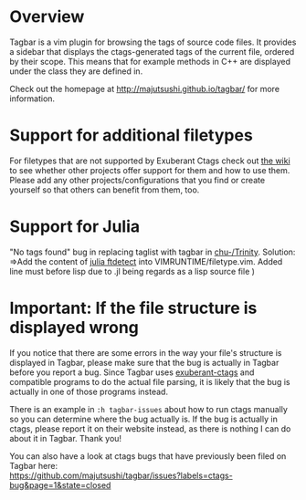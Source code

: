 # Overview

Tagbar is a vim plugin for browsing the tags of source code files.
It provides a sidebar that displays the ctags-generated tags of the current file, ordered by their scope. This means that for example methods in C++ are displayed under the class they are defined in.

Check out the homepage at http://majutsushi.github.io/tagbar/ for more information.

# Support for additional filetypes

For filetypes that are not supported by Exuberant Ctags check out [the wiki](https://github.com/majutsushi/tagbar/wiki) to see whether other projects offer support for them and how to use them. Please add any other projects/configurations that you find or create yourself so that others can benefit from them, too.
# Support for Julia
"No tags found" bug in replacing taglist with tagbar in [chu-/Trinity](https://github.com/chu-/Trinity/).
Solution:
=>Add the content of [julia ftdetect](https://github.com/JuliaLang/julia-vim/blob/master/ftdetect/julia.vim) into VIMRUNTIME/filetype.vim. Added line must before lisp due to .jl being regards as a lisp source file )

# Important: If the file structure is displayed wrong

If you notice that there are some errors in the way your file's structure is displayed in Tagbar, please make sure that the bug is actually in Tagbar before you report a bug. Since Tagbar uses [exuberant-ctags](http://ctags.sourceforge.net/) and compatible programs to do the actual file parsing, it is likely that the bug is actually in one of those programs instead.

There is an example in `:h tagbar-issues` about how to run ctags manually so you can determine where the bug actually is. If the bug is actually in ctags, please report it on their website instead, as there is nothing I can do about it in Tagbar. Thank you!

You can also have a look at ctags bugs that have previously been filed on Tagbar here:  
https://github.com/majutsushi/tagbar/issues?labels=ctags-bug&page=1&state=closed
